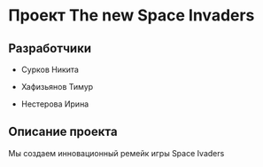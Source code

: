 # Проект The new Space Invaders 

## Разработчики

 * Сурков Никита

 * Хафизьянов Тимур

 * Нестерова Ирина

## Описание проекта

Мы создаем инновационный ремейк игры Space Ivaders